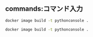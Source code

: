 

## commands:コマンド入力



```sh
docker image build -t pythonconsole .
```

```sh
docker image build -t pythonconsole .
```




## 

